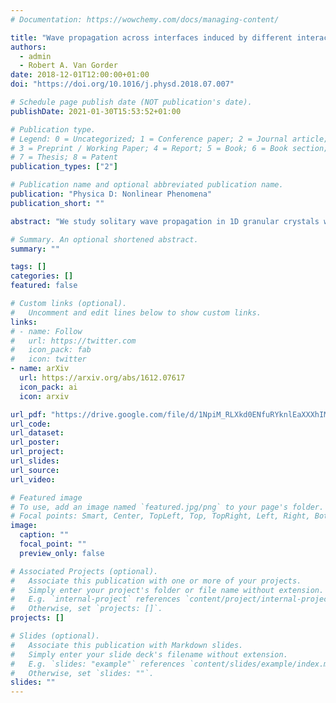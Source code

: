 ```yaml
---
# Documentation: https://wowchemy.com/docs/managing-content/

title: "Wave propagation across interfaces induced by different interaction exponents in ordered and disordered Hertz-like granular chains"
authors:
  - admin
  - Robert A. Van Gorder
date: 2018-12-01T12:00:00+01:00
doi: "https://doi.org/10.1016/j.physd.2018.07.007"

# Schedule page publish date (NOT publication's date).
publishDate: 2021-01-30T15:53:52+01:00

# Publication type.
# Legend: 0 = Uncategorized; 1 = Conference paper; 2 = Journal article;
# 3 = Preprint / Working Paper; 4 = Report; 5 = Book; 6 = Book section;
# 7 = Thesis; 8 = Patent
publication_types: ["2"]

# Publication name and optional abbreviated publication name.
publication: "Physica D: Nonlinear Phenomena"
publication_short: ""

abstract: "We study solitary wave propagation in 1D granular crystals with Hertz-like interaction potentials. We consider interfaces between media with different exponents in the interaction potential. For an interface with increasing interaction potential exponent along the propagation direction we obtain mainly transmission with delayed secondary transmitted and reflected pulses. For interfaces with decreasing interaction potential exponent we observe both significant reflection and transmission of the solitary wave, where the transmitted part of the wave forms a multipulse structure. We also investigate impurities consisting of beads with different interaction exponents compared to the media they are embedded in, and we find that the impurities cause both reflection and transmission, including the formation of multipulse structures, independent of whether the exponent in the impurities is smaller than in the surrounding media. We explain wave propagation effects at interfaces and impurities in terms of quasi-particle collisions. Next we consider wave propagation along Hertz-like granular chains of beads in the presence of disorder and periodicity in the interaction exponents present in the Hertz-like potential, modelling, for instance, inhomogeneity in the contact geometry between beads in the granular chain. We find that solitary waves in media with randomised interaction exponents (which models disorder in the contact geometry) experience exponential decay, where the dependence of the decay rate is similar to the case of randomised bead masses. In the periodic case of chains with interaction exponents alternating between two fixed values, we find qualitatively different propagation properties depending on the choice of the two exponents. In particular, we find regimes with either exponential decay or stable solitary wave propagation with pairwise collective behaviour. For some specific interaction exponent values, we observe a new type of stable confined wave which exhibits a periodically changing wave form. These results cast light on how inhomogeneity in the contact geometry will influence solitary wave propagation along Hertz-like granular chains."

# Summary. An optional shortened abstract.
summary: ""

tags: []
categories: []
featured: false

# Custom links (optional).
#   Uncomment and edit lines below to show custom links.
links:
# - name: Follow
#   url: https://twitter.com
#   icon_pack: fab
#   icon: twitter
- name: arXiv
  url: https://arxiv.org/abs/1612.07617
  icon_pack: ai
  icon: arxiv

url_pdf: "https://drive.google.com/file/d/1NpiM_RLXkd0ENfuRYknlEaXXXhIMUYu6/view?usp=sharing"
url_code:
url_dataset:
url_poster:
url_project:
url_slides:
url_source:
url_video:

# Featured image
# To use, add an image named `featured.jpg/png` to your page's folder. 
# Focal points: Smart, Center, TopLeft, Top, TopRight, Left, Right, BottomLeft, Bottom, BottomRight.
image:
  caption: ""
  focal_point: ""
  preview_only: false

# Associated Projects (optional).
#   Associate this publication with one or more of your projects.
#   Simply enter your project's folder or file name without extension.
#   E.g. `internal-project` references `content/project/internal-project/index.md`.
#   Otherwise, set `projects: []`.
projects: []

# Slides (optional).
#   Associate this publication with Markdown slides.
#   Simply enter your slide deck's filename without extension.
#   E.g. `slides: "example"` references `content/slides/example/index.md`.
#   Otherwise, set `slides: ""`.
slides: ""
---
```

